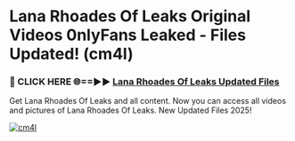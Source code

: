 # Lana Rhoades Of Leaks Original Videos 0nlyFans Leaked - Files Updated! (cm4l)

<h3>🔴 CLICK HERE 🌐==►► <a href="https://tinyurl.com/2jnfzry5" rel="nofollow">Lana Rhoades Of Leaks Updated Files</a></h3>

Get Lana Rhoades Of Leaks and all content. Now you can access all videos and pictures of Lana Rhoades Of Leaks. New Updated Files 2025!

[![cm4l](https://i.imgur.com/GyGTBgg.gif)](https://tinyurl.com/2jnfzry5)
